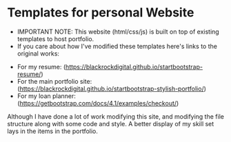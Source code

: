 # Templates for personal Website
* IMPORTANT NOTE: This website (html/css/js) is built on top of existing templates to host portfolio.
* If you care about how I've modified these templates here's links to the original works:
- For my resume: (https://blackrockdigital.github.io/startbootstrap-resume/)
- For the main portfolio site: (https://blackrockdigital.github.io/startbootstrap-stylish-portfolio/)
- For my loan planner: (https://getbootstrap.com/docs/4.1/examples/checkout/)

Although I have done a lot of work modifying this site, and modifying the file
structure along with some code and style. A better display of my skill set lays
in the items in the portfolio.
